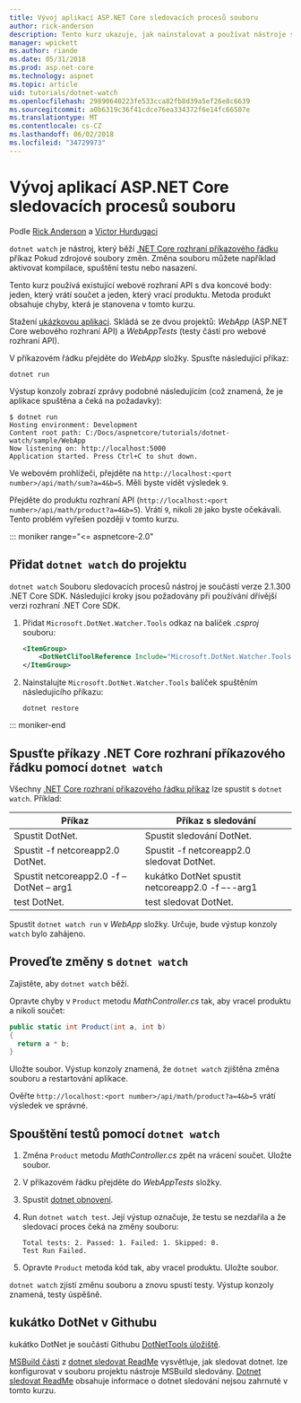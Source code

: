 ```yaml
---
title: Vývoj aplikací ASP.NET Core sledovacích procesů souboru
author: rick-anderson
description: Tento kurz ukazuje, jak nainstalovat a používat nástroje sledovacích procesů (dotnet kukátko) souborů .NET Core CLI v aplikaci ASP.NET Core.
manager: wpickett
ms.author: riande
ms.date: 05/31/2018
ms.prod: asp.net-core
ms.technology: aspnet
ms.topic: article
uid: tutorials/dotnet-watch
ms.openlocfilehash: 29890640223fe533cca82fb8d39a5ef26e8c6639
ms.sourcegitcommit: a0b6319c36f41cdce76ea334372f6e14fc66507e
ms.translationtype: MT
ms.contentlocale: cs-CZ
ms.lasthandoff: 06/02/2018
ms.locfileid: "34729973"
---
```

# <a name="develop-aspnet-core-apps-using-a-file-watcher"></a>Vývoj aplikací ASP.NET Core sledovacích procesů souboru

Podle [Rick Anderson](https://twitter.com/RickAndMSFT) a [Victor Hurdugaci](https://twitter.com/victorhurdugaci)

`dotnet watch` je nástroj, který běží [.NET Core rozhraní příkazového řádku](/dotnet/core/tools) příkaz Pokud zdrojové soubory změn. Změna souboru můžete například aktivovat kompilace, spuštění testu nebo nasazení.

Tento kurz používá existující webové rozhraní API s dva koncové body: jeden, který vrátí součet a jeden, který vrací produktu. Metoda produkt obsahuje chyby, která je stanovena v tomto kurzu.

Stažení [ukázkovou aplikaci](https://github.com/aspnet/Docs/tree/master/aspnetcore/tutorials/dotnet-watch/sample). Skládá se ze dvou projektů: *WebApp* (ASP.NET Core webového rozhraní API) a *WebAppTests* (testy částí pro webové rozhraní API).

V příkazovém řádku přejděte do *WebApp* složky. Spusťte následující příkaz:

```console
dotnet run
```

Výstup konzoly zobrazí zprávy podobné následujícím (což znamená, že je aplikace spuštěna a čeká na požadavky):

```console
$ dotnet run
Hosting environment: Development
Content root path: C:/Docs/aspnetcore/tutorials/dotnet-watch/sample/WebApp
Now listening on: http://localhost:5000
Application started. Press Ctrl+C to shut down.
```

Ve webovém prohlížeči, přejděte na `http://localhost:<port number>/api/math/sum?a=4&b=5`. Měli byste vidět výsledek `9`.

Přejděte do produktu rozhraní API (`http://localhost:<port number>/api/math/product?a=4&b=5`). Vrátí `9`, nikoli `20` jako byste očekávali. Tento problém vyřešen později v tomto kurzu.

::: moniker range="<= aspnetcore-2.0"

## <a name="add-dotnet-watch-to-a-project"></a>Přidat `dotnet watch` do projektu

`dotnet watch` Souboru sledovacích procesů nástroj je součástí verze 2.1.300 .NET Core SDK. Následující kroky jsou požadovány při používání dřívější verzi rozhraní .NET Core SDK.

1. Přidat `Microsoft.DotNet.Watcher.Tools` odkaz na balíček *.csproj* souboru:

    ```xml
    <ItemGroup>
        <DotNetCliToolReference Include="Microsoft.DotNet.Watcher.Tools" Version="2.0.0" />
    </ItemGroup>
    ```

1. Nainstalujte `Microsoft.DotNet.Watcher.Tools` balíček spuštěním následujícího příkazu:

    ```console
    dotnet restore
    ```

::: moniker-end

## <a name="run-net-core-cli-commands-using-dotnet-watch"></a>Spusťte příkazy .NET Core rozhraní příkazového řádku pomocí `dotnet watch`

Všechny [.NET Core rozhraní příkazového řádku příkaz](/dotnet/core/tools#cli-commands) lze spustit s `dotnet watch`. Příklad:

| Příkaz | Příkaz s sledování |
| ---- | ----- |
| Spustit DotNet. | Spustit sledování DotNet. |
| Spustit -f netcoreapp2.0 DotNet. | Spustit -f netcoreapp2.0 sledovat DotNet. |
| Spustit netcoreapp2.0 -f – DotNet – arg1 | kukátko DotNet spustit netcoreapp2.0 -f –--arg1 |
| test DotNet. | test sledovat DotNet. |

Spustit `dotnet watch run` v *WebApp* složky. Určuje, bude výstup konzoly `watch` bylo zahájeno.

## <a name="make-changes-with-dotnet-watch"></a>Proveďte změny s `dotnet watch`

Zajistěte, aby `dotnet watch` běží.

Opravte chyby v `Product` metodu *MathController.cs* tak, aby vracel produktu a nikoli součet:

```csharp
public static int Product(int a, int b)
{
  return a * b;
}
```

Uložte soubor. Výstup konzoly znamená, že `dotnet watch` zjištěna změna souboru a restartování aplikace.

Ověřte `http://localhost:<port number>/api/math/product?a=4&b=5` vrátí výsledek ve správné.

## <a name="run-tests-using-dotnet-watch"></a>Spouštění testů pomocí `dotnet watch`

1. Změna `Product` metodu *MathController.cs* zpět na vrácení součet. Uložte soubor.
1. V příkazovém řádku přejděte do *WebAppTests* složky.
1. Spustit [dotnet obnovení](/dotnet/core/tools/dotnet-restore).
1. Run `dotnet watch test`. Její výstup označuje, že testu se nezdařila a že sledovací proces čeká na změny souboru:

     ```console
     Total tests: 2. Passed: 1. Failed: 1. Skipped: 0.
     Test Run Failed.
     ```

1. Opravte `Product` metoda kód tak, aby vracel produktu. Uložte soubor.

`dotnet watch` zjistí změnu souboru a znovu spustí testy. Výstup konzoly znamená, testy úspěšně.

## <a name="dotnet-watch-in-github"></a>kukátko DotNet v Githubu

kukátko DotNet je součástí Githubu [DotNetTools úložiště](https://github.com/aspnet/DotNetTools/tree/dev/src/dotnet-watch).

[MSBuild části](https://github.com/aspnet/DotNetTools/tree/dev/src/dotnet-watch#msbuild) z [dotnet sledovat ReadMe](https://github.com/aspnet/DotNetTools/blob/dev/src/dotnet-watch/README.md) vysvětluje, jak sledovat dotnet. lze konfigurovat v souboru projektu nástroje MSBuild sledovány. [Dotnet sledovat ReadMe](https://github.com/aspnet/DotNetTools/blob/dev/src/dotnet-watch/README.md) obsahuje informace o dotnet sledování nejsou zahrnuté v tomto kurzu.

